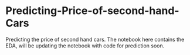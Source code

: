 # Predicting-Price-of-second-hand-Cars
Predicting the price of second hand cars. The notebook here contains the EDA, will be updating the notebook with code for prediction soon.
